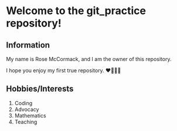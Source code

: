 # Welcome to the git_practice repository!

## Information

My name is Rose McCormack, and I am the owner of this repository. 

I hope you enjoy my first true repository. :heart::rainbow::transgender_flag: 

## Hobbies/Interests

1. Coding
2. Advocacy
3. Mathematics
4. Teaching
